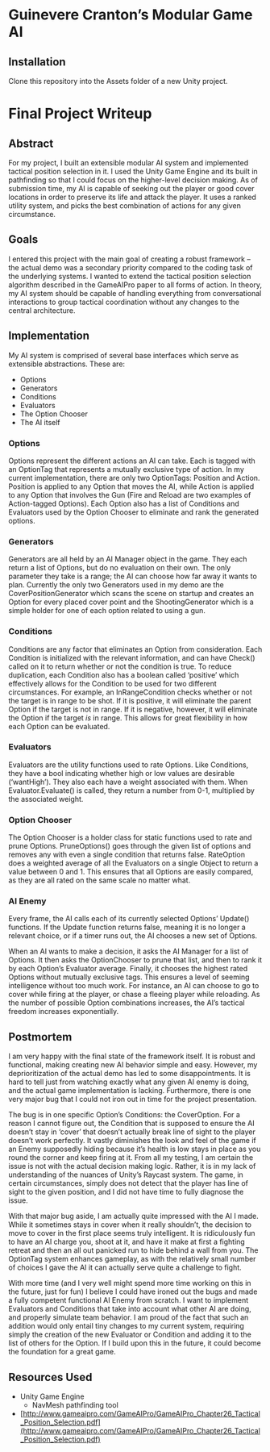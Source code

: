 # Guinevere Cranton’s Modular Game AI

## Installation

Clone this repository into the Assets folder of a new Unity project.

# Final Project Writeup

## Abstract

For my project, I built an extensible modular AI system and implemented tactical position selection in it. I used the Unity Game Engine and its built in pathfinding so that I could focus on the higher-level decision making. As of submission time, my AI is capable of seeking out the player or good cover locations in order to preserve its life and attack the player. It uses a ranked utility system, and picks the best combination of actions for any given circumstance.


## Goals

I entered this project with the main goal of creating a robust framework – the actual demo was a secondary priority compared to the coding task of the underlying systems. I wanted to extend the tactical position selection algorithm described in the GameAIPro paper to all forms of action. In theory, my AI system should be capable of handling everything from conversational interactions to group tactical coordination without any changes to the central architecture.


## Implementation

My AI system is comprised of several base interfaces which serve as extensible abstractions. These are:



* Options
* Generators
* Conditions
* Evaluators
* The Option Chooser
* The AI itself


### Options

Options represent the different actions an AI can take. Each is tagged with an OptionTag that represents a mutually exclusive type of action. In my current implementation, there are only two OptionTags: Position and Action. Position is applied to any Option that moves the AI, while Action is applied to any Option that involves the Gun (Fire and Reload are two examples of Action-tagged Options). Each Option also has a list of Conditions and Evaluators used by the Option Chooser to eliminate and rank the generated options.


### Generators

Generators are all held by an AI Manager object in the game. They each return a list of Options, but do no evaluation on their own. The only parameter they take is a range; the AI can choose how far away it wants to plan. Currently the only two Generators used in my demo are the CoverPositionGenerator which scans the scene on startup and creates an Option for every placed cover point and the ShootingGenerator which is a simple holder for one of each option related to using a gun.


### Conditions

Conditions are any factor that eliminates an Option from consideration. Each Condition is initialized with the relevant information, and can have Check() called on it to return whether or not the condition is true. To reduce duplication, each Condition also has a boolean called ‘positive’ which effectively allows for the Condition to be used for two different circumstances. For example, an InRangeCondition checks whether or not the target is in range to be shot. If it is positive, it will eliminate the parent Option if the target is not in range. If it is negative, however, it will eliminate the Option if the target _is_ in range. This allows for great flexibility in how each Option can be evaluated.


### Evaluators

Evaluators are the utility functions used to rate Options. Like Conditions, they have a bool indicating whether high or low values are desirable (‘wantHigh’). They also each have a weight associated with them. When Evaluator.Evaluate() is called, they return a number from 0-1, multiplied by the associated weight.


### Option Chooser

The Option Chooser is a holder class for static functions used to rate and prune Options. PruneOptions() goes through the given list of options and removes any with even a single condition that returns false. RateOption does a weighted average of all the Evaluators on a single Object to return a value between 0 and 1. This ensures that all Options are easily compared, as they are all rated on the same scale no matter what. 


### AI Enemy

Every frame, the AI calls each of its currently selected Options’ Update() functions. If the Update function returns false, meaning it is no longer a relevant choice, or if a timer runs out, the AI chooses a new set of Options. 

When an AI wants to make a decision, it asks the AI Manager for a list of Options. It then asks the OptionChooser to prune that list, and then to rank it by each Option’s Evaluator average. Finally, it chooses the highest rated Options without mutually exclusive tags. This ensures a level of seeming intelligence without too much work. For instance, an AI can choose to go to cover while firing at the player, or chase a fleeing player while reloading. As the number of possible Option combinations increases, the AI’s tactical freedom increases exponentially.


## Postmortem

I am very happy with the final state of the framework itself. It is robust and functional, making creating new AI behavior simple and easy. However, my deprioritization of the actual demo has led to some disappointments. It is hard to tell just from watching exactly what any given AI enemy is doing, and the actual game implementation is lacking. Furthermore, there is one very major bug that I could not iron out in time for the project presentation.

The bug is in one specific Option’s Conditions: the CoverOption. For a reason I cannot figure out, the Condition that is supposed to ensure the AI doesn’t stay in ‘cover’ that doesn’t actually break line of sight to the player doesn’t work perfectly. It vastly diminishes the look and feel of the game if an Enemy supposedly hiding because it’s health is low stays in place as you round the corner and keep firing at it. From all my testing, I am certain the issue is not with the actual decision making logic. Rather, it is in my lack of understanding of the nuances of Unity’s Raycast system. The game, in certain circumstances, simply does not detect that the player has line of sight to the given position, and I did not have time to fully diagnose the issue.

With that major bug aside, I am actually quite impressed with the AI I made. While it sometimes stays in cover when it really shouldn’t, the decision to move to cover in the first place seems truly intelligent. It is ridiculously fun to have an AI charge you, shoot at it, and have it make at first a fighting retreat and then an all out panicked run to hide behind a wall from you. The OptionTag system enhances gameplay, as with the relatively small number of choices I gave the AI it can actually serve quite a challenge to fight.

With more time (and I very well might spend more time working on this in the future, just for fun) I believe I could have ironed out the bugs and made a fully competent functional AI Enemy from scratch. I want to implement Evaluators and Conditions that take into account what other AI are doing, and properly simulate team behavior. I am proud of the fact that such an addition would only entail tiny changes to my current system, requiring simply the creation of the new Evaluator or Condition and adding it to the list of others for the Option. If I build upon this in the future, it could become the foundation for a great game.


## Resources Used



* Unity Game Engine
    * NavMesh pathfinding tool
* [http://www.gameaipro.com/GameAIPro/GameAIPro_Chapter26_Tactical_Position_Selection.pdf](http://www.gameaipro.com/GameAIPro/GameAIPro_Chapter26_Tactical_Position_Selection.pdf)
